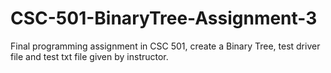 # CSC-501-BinaryTree-Assignment-3
Final programming assignment in CSC 501, create a Binary Tree, test driver file and test txt file given by instructor.

